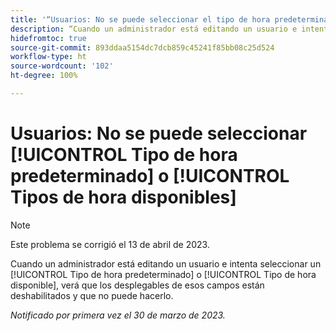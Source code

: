 ```yaml
---
title: '“Usuarios: No se puede seleccionar el tipo de hora predeterminado o los tipos de hora disponibles”'
description: “Cuando un administrador está editando un usuario e intenta seleccionar un tipo de hora predeterminado o un tipo de hora disponible, ve que los desplegables de esos campos están deshabilitados y que no puede. ”
hidefromtoc: true
source-git-commit: 893ddaa5154dc7dcb859c45241f85bb08c25d524
workflow-type: ht
source-wordcount: '102'
ht-degree: 100%

---
```



# Usuarios: No se puede seleccionar [!UICONTROL Tipo de hora predeterminado] o [!UICONTROL Tipos de hora disponibles]

>[!NOTE]
>
>Este problema se corrigió el 13 de abril de 2023.

Cuando un administrador está editando un usuario e intenta seleccionar un [!UICONTROL Tipo de hora predeterminado] o [!UICONTROL Tipo de hora disponible], verá que los desplegables de esos campos están deshabilitados y que no puede hacerlo.

_Notificado por primera vez el 30 de marzo de 2023._

